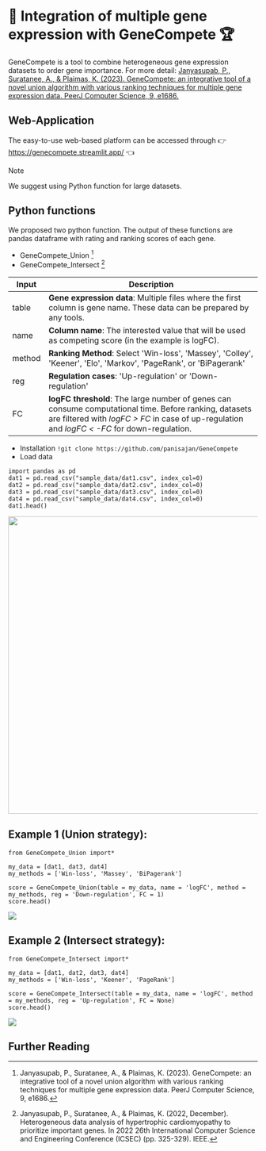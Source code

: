 # 🧬 Integration of multiple gene expression with GeneCompete 🏆

GeneCompete is a tool to combine heterogeneous gene expression datasets to order gene importance.
For more detail: [Janyasupab, P., Suratanee, A., & Plaimas, K. (2023). GeneCompete: an integrative tool of a novel union algorithm with various ranking techniques for multiple gene expression data. PeerJ Computer Science, 9, e1686.](https://peerj.com/articles/cs-1686/)

## Web-Application
The easy-to-use web-based platform can be accessed through 👉
https://genecompete.streamlit.app/ 👈
> [!NOTE]
> We suggest using Python function for large datasets.

## Python functions

We proposed two python function. The output of these functions are pandas dataframe with rating and ranking scores of each gene.
- GeneCompete_Union [^1]
- GeneCompete_Intersect [^2]

Input | Description
 ------------ | ------------- 
table | **Gene expression data**: Multiple files where the first column is gene name. These data can be prepared by any tools.
name | **Column name**: The interested value that will be used as competing score (in the example is logFC).
method | **Ranking Method**: Select 'Win-loss', 'Massey', 'Colley', 'Keener', 'Elo', 'Markov', 'PageRank', or 'BiPagerank'
reg | **Regulation cases**: 'Up-regulation' or 'Down-regulation'
FC | **logFC threshold**: The large number of genes can consume computational time. Before ranking, datasets are filtered with *logFC > FC* in case of up-regulation and *logFC < -FC* for down-regulation.

- Installation
```!git clone https://github.com/panisajan/GeneCompete```
- Load data
```
import pandas as pd
dat1 = pd.read_csv("sample_data/dat1.csv", index_col=0)
dat2 = pd.read_csv("sample_data/dat2.csv", index_col=0)
dat3 = pd.read_csv("sample_data/dat3.csv", index_col=0)
dat4 = pd.read_csv("sample_data/dat4.csv", index_col=0)
dat1.head()
```
<img src='figure/Fig1.png' width="600">

## Example 1 (Union strategy):
```
from GeneCompete_Union import*

my_data = [dat1, dat3, dat4]
my_methods = ['Win-loss', 'Massey', 'BiPagerank']

score = GeneCompete_Union(table = my_data, name = 'logFC', method = my_methods, reg = 'Down-regulation', FC = 1)
score.head()
```
<img src='figure/Fig2.png'>

## Example 2 (Intersect strategy):
```
from GeneCompete_Intersect import*

my_data = [dat1, dat2, dat3, dat4]
my_methods = ['Win-loss', 'Keener', 'PageRank']

score = GeneCompete_Intersect(table = my_data, name = 'logFC', method = my_methods, reg = 'Up-regulation', FC = None)
score.head()
```
<img src='figure/Fig3.png'>

## Further Reading
[^1]: Janyasupab, P., Suratanee, A., & Plaimas, K. (2023). GeneCompete: an integrative tool of a novel union algorithm with various ranking techniques for multiple gene expression data. PeerJ Computer Science, 9, e1686.
[^2]: Janyasupab, P., Suratanee, A., & Plaimas, K. (2022, December). Heterogeneous data analysis of hypertrophic cardiomyopathy to prioritize important genes. In 2022 26th International Computer Science and Engineering Conference (ICSEC) (pp. 325-329). IEEE.

